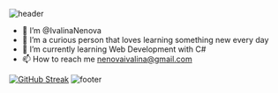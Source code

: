 ![header](https://capsule-render.vercel.app/api?type=waving&color=timeGradient&height=170&section=header&text=Hi%20There!&fontSize=90)
- 👋 I’m @IvalinaNenova
- 👀 I’m a curious person that loves learning something new every day
- 🌱 I’m currently learning Web Development with C#
- 📫 How to reach me nenovaivalina@gmail.com

<!---
IvalinaNenova/IvalinaNenova is a ✨ special ✨ repository because its `README.md` (this file) appears on your GitHub profile.
You can click the Preview link to take a look at your changes.
--->

[![GitHub Streak](https://github-readme-streak-stats.herokuapp.com?user=IvalinaNenova&theme=ayu-light&sideLabels=DD2727)](https://git.io/streak-stats)
![footer](https://capsule-render.vercel.app/api?type=waving&color=timeGradient&height=150&section=footer&text=&fontSize=90)
